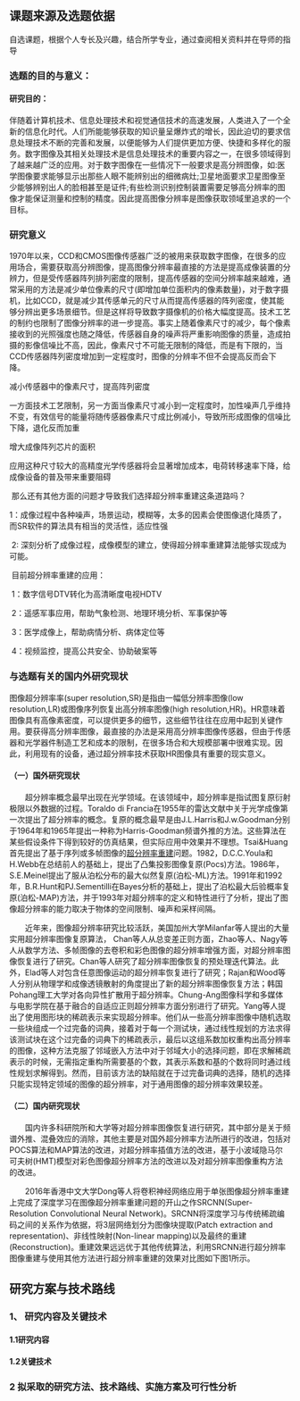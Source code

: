 ## 课题来源及选题依据

自选课题，根据个人专长及兴趣，结合所学专业，通过查阅相关资料并在导师的指导

### 选题的目的与意义：

#### 研究目的：

伴随着计算机技术、信息处理技术和视觉通信技术的高速发展，人类进入了一个全新的信息化时代。人们所能能够获取的知识量呈爆炸式的增长，因此迫切的要求信息处理技术不断的完善和发展，以便能够为人们提供更加方便、快捷和多样化的服务。数字图像及其相关处理技术是信息处理技术的重要内容之一，在很多领域得到了越来越广泛的应用。对于数字图像在一些情况下一般要求是高分辨图像，如:医学图像要求能够显示出那些人眼不能辨别出的细微病灶;卫星地面要求卫星图像至少能够辨别出人的脸相甚至是证件;有些检测识别控制装置需要足够高分辨率的图像才能保证测量和控制的精度。因此提高图像分辨率是图像获取领域里追求的一个目标。

### 研究意义

1970年以来，CCD和CMOS图像传感器广泛的被用来获取数字图像，在很多的应用场合，需要获取高分辨图像，提高图像分辨率最直接的方法是提高成像装置的分辨力，但是受传感器阵列排列密度的限制，提高传感器的空间分辨率越来越难，通常采用的方法是减少单位像素的尺寸(即增加单位面积内的像素数量)，对于数字摄机，比如CCD，就是减少其传感单元的尺寸从而提高传感器的阵列密度，使其能够分辨出更多场景细节。但是这样将导致数字摄像机的价格大幅度提高。技术工艺的制约也限制了图像分辨率的进一步提高。事实上随着像素尺寸的减少，每个像素接收到的光照强度也随之降低，传感器自身的噪声将严重影响图像的质量，造成拍摄的影像信噪比不高，因此，像素尺寸不可能无限制的降低，而是有下限的，当CCD传感器阵列密度增加到一定程度时，图像的分辨率不但不会提高反而会下降。

减小传感器中的像素尺寸，提高阵列密度 

​         一方面技术工艺限制，另一方面当像素尺寸减小到一定程度时，加性噪声几乎维持不变，有效信号的能量将随传感器像素尺寸成比例减小，导致所形成图像的信噪比下降，退化反而加重

增大成像阵列芯片的面积 

​         应用这种尺寸较大的高精度光学传感器将会显著增加成本，电荷转移速率下降，给成像设备的普及带来重要阻碍 

​    那么还有其他方面的问题才导致我们选择超分辨率重建这条道路吗？

​       1：成像过程中各种噪声，场景运动，模糊等，太多的因素会使图像退化降质了，而SR软件的算法具有相当的灵活性，适应性强

​       2: 深刻分析了成像过程，成像模型的建立，使得超分辨率重建算法能够实现成为可能。

​    目前超分辨率重建的应用：

​       1：数字信号DTV转化为高清晰度电视HDTV

​       2：遥感军事应用，帮助气象检测、地理环境分析、军事保护等

​       3：医学成像上，帮助病情分析、病体定位等

​       4：视频监控，提高公共安全、协助破案等

### 与选题有关的国内外研究现状

图像超分辨率率(super resolution,SR)是指由一幅低分辨率图像(low resolution,LR)或图像序列恢复出高分辨率图像(high resolution,HR)。HR意味着图像具有高像素密度，可以提供更多的细节，这些细节往往在应用中起到关键作用。要获得高分辨率图像，最直接的办法是采用高分辨率图像传感器，但由于传感器和光学器件制造工艺和成本的限制，在很多场合和大规模部署中很难实现。因此，利用现有的设备，通过超分辨率技术获取HR图像具有重要的现实意义。

#### （一）国外研究现状

　　超分辨率概念最早出现在光学领域。在该领域中，超分辨率是指试图复原衍射极限以外数据的过程。Toraldo di Francia在1955年的雷达文献中关于光学成像第一次提出了超分辨率的概念。复原的概念最早是由J.L.Harris和J.w.Goodman分别于1964年和1965年提出一种称为Harris-Goodman频谱外推的方法。这些算法在某些假设条件下得到较好的仿真结果，但实际应用中效果并不理想。Tsai&Huang首先提出了基于序列或多帧图像的[超分辨率重建](https://so.csdn.net/so/search?from=pc_blog_highlight&q=超分辨率重建)问题。1982，D.C.C.Youla和H.Webb在总结前人的基础上，提出了凸集投影图像复原(Pocs)方法。1986年，S.E.Meinel提出了服从泊松分布的最大似然复原(泊松-ML)方法。1991年和1992年，B.R.Hunt和PJ.Sementilli在Bayes分析的基础上，提出了泊松最大后验概率复原(泊松-MAP)方法，并于1993年对超分辨率的定义和特性进行了分析，提出了图像超分辨率的能力取决于物体的空间限制、噪声和采样间隔。

　　近年来，图像超分辨率研究比较活跃，美国加州大学Milanfar等人提出的大量实用超分辨率图像复原算法， Chan等人从总变差正则方面，Zhao等人、Nagy等人从数学方法、多帧图像的去卷积和彩色图像的超分辨率增强方面，对超分辨率图像恢复进行了研究。Chan等人研究了超分辨率图像恢复的预处理迭代算法。此外，Elad等人对包含任意图像运动的超分辨率恢复进行了研究；Rajan和Wood等人分别从物理学和成像透镜散射的角度提出了新的超分辨率图像恢复方法；韩国Pohang理工大学对各向异性扩散用于超分辨率。Chung-Ang图像科学和多媒体与电影学院在基于融合的自适应正则超分辨率方面分别进行了研究。Yang等人提出了使用图形块的稀疏表示来实现超分辨率。他们从一些高分辨率图像中随机选取一些块组成一个过完备的词典，接着对于每一个测试块，通过线性规划的方法求得该测试块在这个过完备的词典下的稀疏表示，最后以这组系数加权重构出高分辨率的图像，这种方法克服了邻域嵌入方法中对于邻域大小的选择问题，即在求解稀疏表示的时候，无需指定重构所需要基的个数，其表示系数和基的个数将同时通过线性规划求解得到。然而，目前该方法的缺陷就在于过完备词典的选择，随机的选择只能实现特定领域的图像的超分辨率，对于通用图像的超分辨率效果较差。

#### （二）国内研究现状

　　国内许多科研院所和大学等对超分辨率图像恢复进行研究，其中部分是关于频谱外推、混叠效应的消除，其他主要是对国外超分辨率方法所进行的改进，包括对POCS算法和MAP算法的改进，对超分辨率插值方法的改进，基于小波域隐马尔可夫树(HMT)模型对彩色图像超分辨率方法的改进以及对超分辨率图像重构方法的改进。

　　2016年香港中文大学Dong等人将卷积神经网络应用于单张图像超分辨率重建上完成了深度学习在图像超分辨率重建问题的开山之作SRCNN(Super-Resolution Convolutional Neural Network)。SRCNN将深度学习与传统稀疏编码之间的关系作为依据，将3层网络划分为图像块提取(Patch extraction and representation)、非线性映射(Non-linear mapping)以及最终的重建(Reconstruction)。重建效果远远优于其他传统算法，利用SRCNN进行超分辨率图像重建与使用其他方法进行超分辨率重建的效果对比图如下图1所示。

## 研究方案与技术路线

### 1、 研究内容及关键技术

#### 1.1研究内容

#### 1.2关键技术

### 2 拟采取的研究方法、技术路线、实施方案及可行性分析